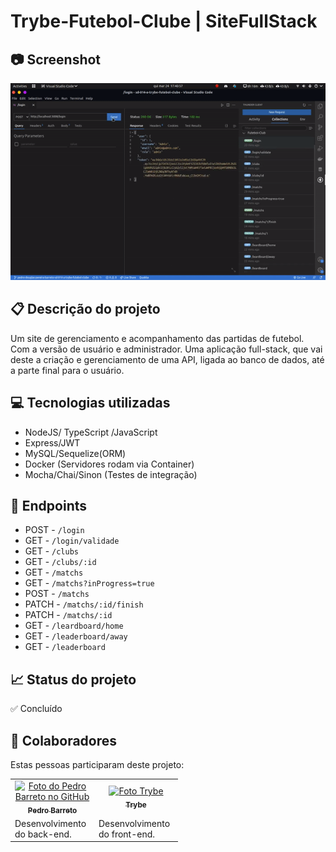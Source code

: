 
# Trybe-Futebol-Clube | SiteFullStack

## 📷 Screenshot
[![Screenshot](./trybe-futebol-club.gif "Screenshot")](./trybe-futebol-club.gif "Screenshot")

## 📋 Descrição do projeto
Um site de gerenciamento e acompanhamento das partidas de futebol. Com a versão de usuário e administrador. Uma aplicação full-stack, que vai deste a criação e gerenciamento de uma API, ligada ao banco de dados, até a parte final para o usuário.

## 💻 Tecnologias utilizadas
- NodeJS/ TypeScript /JavaScript
- Express/JWT
-  MySQL/Sequelize(ORM)
- Docker (Servidores rodam via Container)
- Mocha/Chai/Sinon (Testes de integração)

## :balloon: Endpoints
- POST - `/login`
- GET - `/login/validade`
- GET - `/clubs`
- GET - `/clubs/:id`
- GET - `/matchs`
- GET - `/matchs?inProgress=true`
- POST - `/matchs`
- PATCH - `/matchs/:id/finish`
- PATCH - `/matchs/:id`
- GET - `/leardboard/home`
- GET - `/leaderboard/away`
- GET - `/leaderboard`

## 📈 Status do projeto
✅ Concluído

<!-- ## 🚀 Links 
- Design do projeto no Figma: 
- Site em produção: -->

## :busts_in_silhouette: Colaboradores

Estas pessoas participaram deste projeto:

<table>
  <tr  style="width:120px">
    <td align="center">
      <a target=”_blank” href="https://github.com/Dogl4">
        <img src="https://avatars.githubusercontent.com/u/85720722?s=400&u=c260de98c1eee20df67d72857c3bcc8682fed68a&v=4" width="100px;" alt="Foto do Pedro Barreto no GitHub"/><br>
        <sub>
          <b>Pedro Barreto</b>
        </sub>
      </a>
    </td>
    <td align="center">
      <a target=”_blank” href="https://github.com/betrybe">
        <img src="https://avatars.githubusercontent.com/u/55410300?s=200&v=4" width="100px;" alt="Foto Trybe"/><br>
        <sub>
          <b>Trybe</b>
        </sub>
      </a>
    </td>
  </tr>
  <td width="120px;">
    Desenvolvimento do back-end.
  </td>
  <td width="120px;">
    Desenvolvimento do front-end.
  </td>
  </th>
</table>
